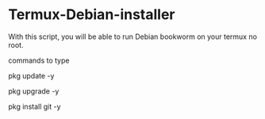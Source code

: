 # Termux-Debian-installer
With this script, you will be able to run Debian bookworm on your termux no root.





commands to type


pkg update -y



pkg upgrade -y




pkg install git -y



